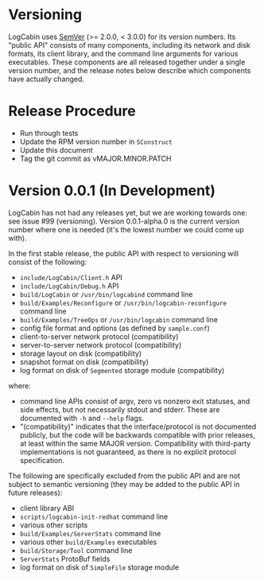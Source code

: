 Versioning
==========

LogCabin uses [SemVer](http://semver.org) (>= 2.0.0, < 3.0.0) for its version
numbers. Its "public API" consists of many components, including its network
and disk formats, its client library, and the command line arguments for
various executables. These components are all released together under a single
version number, and the release notes below describe which components have
actually changed.


Release Procedure
=================

- Run through tests
- Update the RPM version number in `SConstruct`
- Update this document
- Tag the git commit as vMAJOR.MINOR.PATCH


Version 0.0.1 (In Development)
==============================

LogCabin has not had any releases yet, but we are working towards one: see
issue #99 (versioning). Version 0.0.1-alpha.0 is the current version number
where one is needed (it's the lowest number we could come up with).

In the first stable release, the public API with respect to versioning will
consist of the following:

- `include/LogCabin/Client.h` API
- `include/LogCabin/Debug.h` API
- `build/LogCabin` or `/usr/bin/logcabind` command line
- `build/Examples/Reconfigure` or `/usr/bin/logcabin-reconfigure` command line
- `build/Examples/TreeOps` or `/usr/bin/logcabin` command line
- config file format and options (as defined by `sample.conf`)
- client-to-server network protocol (compatibility)
- server-to-server network protocol (compatibility)
- storage layout on disk (compatibility)
- snapshot format on disk (compatibility)
- log format on disk of `Segmented` storage module (compatibility)

where:

- command line APIs consist of argv, zero vs nonzero exit statuses, and
side effects, but not necessarily stdout and stderr. These are documented
with `-h` and `--help` flags.
- "(compatibility)" indicates that the interface/protocol is not documented
publicly, but the code will be backwards compatible with prior releases, at
least within the same MAJOR version. Compatibility with third-party
implementations is not guaranteed, as there is no explicit protocol
specification.

The following are specifically excluded from the public API and are not subject
to semantic versioning (they may be added to the public API in future
releases):

- client library ABI
- `scripts/logcabin-init-redhat` command line
- various other scripts
- `build/Examples/ServerStats` command line
- various other `build/Examples` executables
- `build/Storage/Tool` command line
- `ServerStats` ProtoBuf fields
- log format on disk of `SimpleFile` storage module
